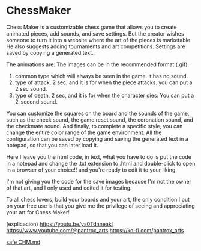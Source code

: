 # ChessMaker
Chess Maker is a customizable chess game that allows you to create animated pieces, add sounds, and save settings. But the creator wishes someone to turn it into a website where the art of the pieces is marketable. He also suggests adding tournaments and art competitions. Settings are saved by copying a generated text. 

The animations are:
The images can be in the recommended format (.gif).

1) common type which will always be seen in the game.
it has no sound.
2) type of attack, 2 sec, and it is for when the piece attacks.
you can put a 2 sec sound.
3) type of death, 2 sec, and it is for when the character dies.
You can put a 2-second sound.

You can customize the squares on the board and the sounds of the game, such as the check sound, the game reset sound, the coronation sound, and the checkmate sound. And finally, to complete a specific style, you can change the entire color range of the game environment. All the configuration can be saved by copying and saving the generated text in a notepad, so that you can later load it.

Here I leave you the html code, in text, what you have to do is put the code in a notepad and change the .txt extension to .html and double-click to open in a browser of your choice!! and you're ready to edit it to your liking.

I'm not giving you the code for the save images because I'm not the owner of that art, and I only used and edited it for testing.

To all chess lovers, build your boards and your art, the only condition I put on your free use is that you give me the privilege of seeing and appreciating your art for Chess Maker!

(explicacion) https://youtu.be/ys0TdnneakI
https://www.youtube.com/@pantrox_arts
https://ko-fi.com/pantrox_arts

[safe CHM.md](https://github.com/user-attachments/files/18270467/safe.CHM.md)

